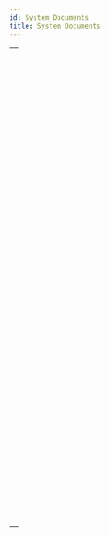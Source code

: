 ```yaml
---
id: System_Documents
title: System Documents
---
```



||
|---|
|[<!-- INCLUDE #_command_.Append document.Syntax -->](../../commands-legacy/append-document.md)<br/>|
|[<!-- INCLUDE #_command_.CLOSE DOCUMENT.Syntax -->](../../commands-legacy/close-document.md)<br/>|
|[<!-- INCLUDE #_command_.Convert path POSIX to system.Syntax -->](../../commands-legacy/convert-path-posix-to-system.md)<br/>|
|[<!-- INCLUDE #_command_.Convert path system to POSIX.Syntax -->](../../commands-legacy/convert-path-system-to-posix.md)<br/>|
|[<!-- INCLUDE #_command_.COPY DOCUMENT.Syntax -->](../../commands-legacy/copy-document.md)<br/>|
|[<!-- INCLUDE #_command_.CREATE ALIAS.Syntax -->](../../commands-legacy/create-alias.md)<br/>|
|[<!-- INCLUDE #_command_.Create document.Syntax -->](../../commands-legacy/create-document.md)<br/>|
|[<!-- INCLUDE #_command_.CREATE FOLDER.Syntax -->](../../commands-legacy/create-folder.md)<br/>|
|[<!-- INCLUDE #_command_.DELETE DOCUMENT.Syntax -->](../../commands-legacy/delete-document.md)<br/>|
|[<!-- INCLUDE #_command_.DELETE FOLDER.Syntax -->](../../commands-legacy/delete-folder.md)<br/>|
|[<!-- INCLUDE #_command_.DOCUMENT LIST.Syntax -->](../../commands-legacy/document-list.md)<br/>|
|[<!-- INCLUDE #_command_.Document to text.Syntax -->](../../commands-legacy/document-to-text.md)<br/>|
|[<!-- INCLUDE #_command_.FOLDER LIST.Syntax -->](../../commands-legacy/folder-list.md)<br/>|
|[<!-- INCLUDE #_command_.GET DOCUMENT ICON.Syntax -->](../../commands-legacy/get-document-icon.md)<br/>|
|[<!-- INCLUDE #_command_.Get document position.Syntax -->](../../commands-legacy/get-document-position.md)<br/>|
|[<!-- INCLUDE #_command_.GET DOCUMENT PROPERTIES.Syntax -->](../../commands-legacy/get-document-properties.md)<br/>|
|[<!-- INCLUDE #_command_.Get document size.Syntax -->](../../commands-legacy/get-document-size.md)<br/>|
|[<!-- INCLUDE #_command_.Localized document path.Syntax -->](../../commands-legacy/localized-document-path.md)<br/>|
|[<!-- INCLUDE #_command_.MOVE DOCUMENT.Syntax -->](../../commands-legacy/move-document.md)<br/>|
|[<!-- INCLUDE #_command_.Object to path.Syntax -->](../../commands-legacy/object-to-path.md)<br/>|
|[<!-- INCLUDE #_command_.Open document.Syntax -->](../../commands-legacy/open-document.md)<br/>|
|[<!-- INCLUDE #_command_.Path to object.Syntax -->](../../commands-legacy/path-to-object.md)<br/>|
|[<!-- INCLUDE #_command_.RESOLVE ALIAS.Syntax -->](../../commands-legacy/resolve-alias.md)<br/>|
|[<!-- INCLUDE #_command_.Select document.Syntax -->](../../commands-legacy/select-document.md)<br/>|
|[<!-- INCLUDE #_command_.Select folder.Syntax -->](../../commands-legacy/select-folder.md)<br/>|
|[<!-- INCLUDE #_command_.SET DOCUMENT POSITION.Syntax -->](../../commands-legacy/set-document-position.md)<br/>|
|[<!-- INCLUDE #_command_.SET DOCUMENT PROPERTIES.Syntax -->](../../commands-legacy/set-document-properties.md)<br/>|
|[<!-- INCLUDE #_command_.SET DOCUMENT SIZE.Syntax -->](../../commands-legacy/set-document-size.md)<br/>|
|[<!-- INCLUDE #_command_.SHOW ON DISK.Syntax -->](../../commands-legacy/show-on-disk.md)<br/>|
|[<!-- INCLUDE #_command_.Test path name.Syntax -->](../../commands-legacy/test-path-name.md)<br/>|
|[<!-- INCLUDE #_command_.TEXT TO DOCUMENT.Syntax -->](../../commands-legacy/text-to-document.md)<br/>|
|[<!-- INCLUDE #_command_.VOLUME ATTRIBUTES.Syntax -->](../../commands-legacy/volume-attributes.md)<br/>|
|[<!-- INCLUDE #_command_.VOLUME LIST.Syntax -->](../../commands-legacy/volume-list.md)<br/>|
